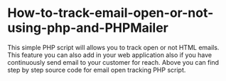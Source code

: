 # How-to-track-email-open-or-not-using-php-and-PHPMailer
 This simple PHP script will allows you to track open or not HTML emails. This feature you can also add in your web application also if you have continuously send email to your customer for reach. Above you can find step by step source code for email open tracking PHP script.
